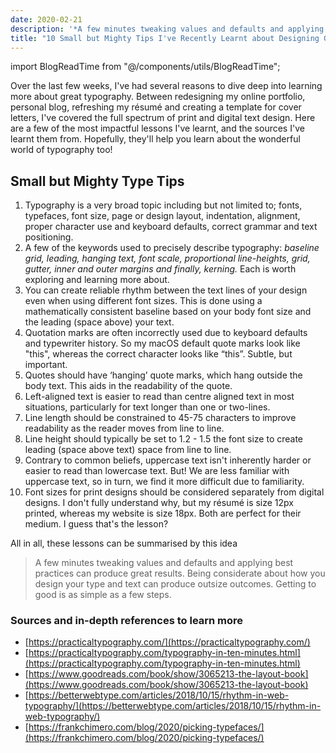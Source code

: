 ```yaml
---
date: 2020-02-21
description: '*A few minutes tweaking values and defaults and applying best practices can produce great results. Being considerate about how you design your type and text can produce outsize outcomes.* *Getting to good is as simple as a few steps.*'
title: "10 Small but Mighty Tips I've Recently Learnt about Designing Great Typography"
---
```


import BlogReadTime from "@/components/utils/BlogReadTime";

<BlogReadTime readTime="2:30"/>

Over the last few weeks, I've had several reasons to dive deep into learning more about great typography. Between redesigning my online portfolio, personal blog, refreshing my résumé and creating a template for cover letters, I've covered the full spectrum of print and digital text design. Here are a few of the most impactful lessons I've learnt, and the sources I've learnt them from. Hopefully, they'll help you learn about the wonderful world of typography too!

## Small but Mighty Type Tips

1. Typography is a very broad topic including but not limited to; fonts, typefaces, font size, page or design layout, indentation, alignment, proper character use and keyboard defaults, correct grammar and text positioning.
2. A few of the keywords used to precisely describe typography: *baseline grid, leading, hanging text, font scale, proportional line-heights, grid, gutter, inner and outer margins and finally, kerning.* Each is worth exploring and learning more about.
3. You can create reliable rhythm between the text lines of your design even when using different font sizes. This is done using a mathematically consistent baseline based on your body font size and the leading (space above) your text.
4. Quotation marks are often incorrectly used due to keyboard defaults and typewriter history. So my macOS default quote marks look like "this", whereas the correct character looks like “this”. Subtle, but important.
5. Quotes should have ‘hanging’ quote marks, which hang outside the body text. This aids in the readability of the quote.
6. Left-aligned text is easier to read than centre aligned text in most situations, particularly for text longer than one or two-lines.
7. Line length should be constrained to 45-75 characters to improve readability as the reader moves from line to line.
8. Line height should typically be set to 1.2 - 1.5 the font size to create leading (space above text) space from line to line.
9. Contrary to common beliefs, uppercase text isn't inherently harder or easier to read than lowercase text. But! We are less familiar with uppercase text, so in turn, we find it more difficult due to familiarity.
10. Font sizes for print designs should be considered separately from digital designs. I don't fully understand why, but my résumé is size 12px printed, whereas my website is size 18px. Both are perfect for their medium. I guess that's the lesson?

All in all, these lessons can be summarised by this idea

>A few minutes tweaking values and defaults and applying best practices can produce great results. Being considerate about how you design your type and text can produce outsize outcomes. Getting to good is as simple as a few steps.

### Sources and in-depth references to learn more

- [https://practicaltypography.com/](https://practicaltypography.com/)
- [https://practicaltypography.com/typography-in-ten-minutes.html](https://practicaltypography.com/typography-in-ten-minutes.html)
- [https://www.goodreads.com/book/show/3065213-the-layout-book](https://www.goodreads.com/book/show/3065213-the-layout-book)
- [https://betterwebtype.com/articles/2018/10/15/rhythm-in-web-typography/](https://betterwebtype.com/articles/2018/10/15/rhythm-in-web-typography/)
- [https://frankchimero.com/blog/2020/picking-typefaces/](https://frankchimero.com/blog/2020/picking-typefaces/)
